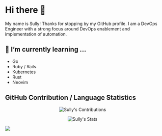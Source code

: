 # Hi there 👋

My name is Sully! Thanks for stopping by my GitHub profile. I am a DevOps Engineer with a strong focus around DevOps enablement and implementation of automation. 


## 🌱 I’m currently learning ...
- Go 
- Ruby / Rails 
- Kubernetes
- Rust
- Neovim 

## GitHub Contribution / Language Statistics

<p align="center">
  <img src="https://github-readme-stats.vercel.app/api?username=ssulei7&theme=dark&count_private=true" alt="Sully's Contributions"/>
</p>

<p align="center">
  <img src="https://github-readme-stats.vercel.app/api/top-langs/?username=ssulei7&langs_count=10&theme=dark&layout=compact&count_private=true&hide=java" alt="Sully's Stats"/>
</p>


![](https://komarev.com/ghpvc/?username=ssulei7)
